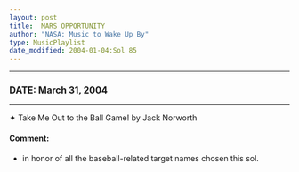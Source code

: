 ```yaml
---
layout: post
title:  MARS OPPORTUNITY
author: "NASA: Music to Wake Up By"
type: MusicPlaylist
date_modified: 2004-01-04:Sol 85
---
```


----
### DATE: March 31, 2004
----
✦ Take Me Out to the Ball Game! by Jack Norworth

#### Comment:
* in honor of all the baseball-related target names chosen this sol.
